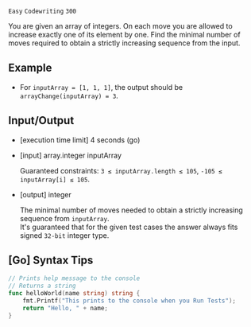`Easy`	`Codewriting` 	`300`

You are given an array of integers. On each move you are allowed to increase exactly one of its element by one. Find the minimal number of moves required to obtain a strictly increasing sequence from the input.

## Example

- For `inputArray = [1, 1, 1]`, the output should be
`arrayChange(inputArray) = 3`.

## Input/Output

- [execution time limit] 4 seconds (go)

- [input] array.integer inputArray

    Guaranteed constraints:
    `3 ≤ inputArray.length ≤ 105`,
    `-105 ≤ inputArray[i] ≤ 105`.

- [output] integer

    The minimal number of moves needed to obtain a strictly increasing sequence from `inputArray`. \
    It's guaranteed that for the given test cases the answer always fits signed `32-bit` integer type.

## [Go] Syntax Tips

``` go
// Prints help message to the console
// Returns a string
func helloWorld(name string) string {
    fmt.Printf("This prints to the console when you Run Tests");
    return "Hello, " + name;
}
```
